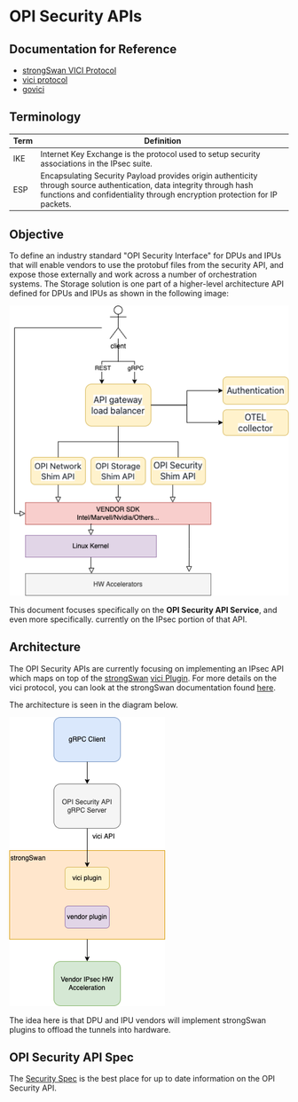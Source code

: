 # OPI Security APIs

## Documentation for Reference

* [strongSwan VICI Protocol](https://www.strongswan.org/apidoc/md_src_libcharon_plugins_vici_README.html)
* [vici protocol](https://github.com/strongswan/strongswan/blob/master/src/libcharon/plugins/vici/README.md)
* [govici](https://github.com/strongswan/govici)

## Terminology

| Term              | Definition                                       |
|-------------------|--------------------------------------------------|
| IKE               | Internet Key Exchange is the protocol used to setup security associations in the IPsec suite. |
| ESP               | Encapsulating Security Payload provides origin authenticity through source authentication, data integrity through hash functions and confidentiality through encryption protection for IP packets. |

## Objective

To define an industry standard "OPI Security Interface" for DPUs and IPUs that
will enable vendors to use the protobuf files from the security API, and expose
those externally and work across a number of orchestration systems. The Storage
solution is one part of a higher-level architecture API defined for DPUs and
IPUs as shown in the following image:

![OPI Common APIs and SHIM abstraction layer](../doc/images/API-GW-Layers.png/)

This document focuses specifically on the **OPI Security API Service**, and
even more specifically. currently on the IPsec portion of that API.

## Architecture

The OPI Security APIs are currently focusing on implementing an IPsec API which
maps on top of the [strongSwan](https://www.strongswan.org)
[vici Plugin](https://docs.strongswan.org/docs/5.9/plugins/vici.html). For
more details on the vici protocol, you can look at the strongSwan documentation
found [here](https://github.com/strongswan/strongswan/blob/master/src/libcharon/plugins/vici/README.md).

The architecture is seen in the diagram below.

![OPI IPsec Security Architecture](https://github.com/opiproject/opi-poc/blob/main/security/sec-architecture.drawio.png)

The idea here is that DPU and IPU vendors will implement strongSwan plugins to
offload the tunnels into hardware.

## OPI Security API Spec

The [Security Spec](security-spec.md) is the best place for up to date information on the OPI
Security API.
